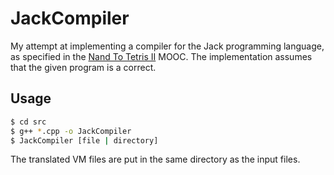 # JackCompiler
My attempt at implementing a compiler for the Jack programming language, as specified in the [Nand To Tetris II](https://www.coursera.org/learn/nand2tetris2) MOOC. The implementation assumes that the given program is a correct.
## Usage
```sh
$ cd src
$ g++ *.cpp -o JackCompiler
$ JackCompiler [file | directory]
```
The translated VM files are put in the same directory as the input files.
